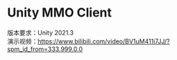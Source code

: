 # Unity MMO Client
版本要求：Unity 2021.3  
演示视频：https://www.bilibili.com/video/BV1uM411i7JJ/?spm_id_from=333.999.0.0  
